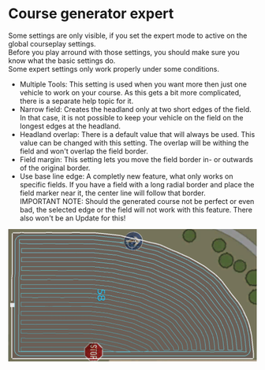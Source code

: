 # Course generator expert
  
Some settings are only visible, if you set the expert mode to active on the global courseplay settings.  
Before you play arround with those settings, you should make sure you know what the basic settings do.  
Some expert settings only work properly under some conditions.  
  
- Multiple Tools: This setting is used when you want more then just one vehicle to work on your course. As this gets a bit more complicated, there is a separate help topic for it.  
- Narrow field: Creates the headland only at two short edges of the field. In that case, it is not possible to keep your vehicle on the field on the longest edges at the headland.  
- Headland overlap: There is a default value that will always be used. This value can be changed with this setting. The overlap will be withing the field and won't overlap the field border.  
- Field margin: This setting lets you move the field border in- or outwards of the original border.  
- Use base line edge: A completly new feature, what only works on specific fields. If you have a field with a long radial border and place the field marker near it, the center line will follow that border.  
IMPORTANT NOTE: Should the generated course not be perfect or even bad, the selected edge or the field will not work with this feature. There also won't be an Update for this!  

![Image](../assets/images/baseedge_0_0_1020_545.png)